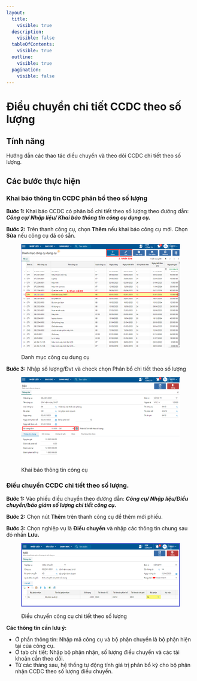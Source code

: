 ```yaml
---
layout:
  title:
    visible: true
  description:
    visible: false
  tableOfContents:
    visible: true
  outline:
    visible: true
  pagination:
    visible: false
---
```


# Điều chuyển chi tiết CCDC theo số lượng

## Tính năng

Hướng dẫn các thao tác điều chuyển và theo dõi CCDC chi tiết theo số lượng.

## Các bước thực hiện <a href="#huong-dan-thao-tac" id="huong-dan-thao-tac"></a>

### Khai báo thông tin CCDC phân bổ theo số lượng

**Bước 1:** Khai báo CCDC có phân bổ chi tiết theo số lượng theo đường dẫn: _**Công cụ/ Nhập liệu/ Khai báo thông tin công cụ dụng cụ.**_

**Bước 2:** Trên thanh công cụ, chọn **Thêm** nếu khai báo công cụ mới. Chọn **Sửa** nếu công cụ đã có sẵn.

<figure><img src="../../.gitbook/assets/CCDC01.png" alt=""><figcaption><p>Danh mục công cụ dụng cụ</p></figcaption></figure>

**Bước 3:** Nhập số lượng/Đvt và check chọn Phân bổ chi tiết theo số lượng

<figure><img src="../../.gitbook/assets/CCDC02.png" alt=""><figcaption><p>Khai báo thông tin công cụ</p></figcaption></figure>

### Điều chuyển CCDC chi tiết theo số lượng.

**Bước 1:** Vào phiếu điều chuyển theo đường dẫn: _**Công cụ/ Nhập liệu/Điều chuyển/báo giảm số lượng chi tiết công cụ.**_

**Bước 2:** Chọn nút **Thêm** trên thanh công cụ để thêm mới phiếu.

**Bước 3:** Chọn nghiệp vụ là **Điều chuyển** và nhập các thông tin chung sau đó nhấn **Lưu.**

<figure><img src="../../.gitbook/assets/CCDC03.png" alt=""><figcaption><p>Điều chuyển công cụ chi tiết theo số lượng</p></figcaption></figure>

**Các thông tin cần lưu ý:**

* Ở phần thông tin: Nhập mã công cụ và bộ phận chuyển là bộ phận hiện tại của công cụ.
* Ở tab chi tiết: Nhập bộ phận nhận, số lượng điều chuyển và các tài khoản cần theo dõi.
* Từ các tháng sau, hệ thống tự động tính giá trị phân bổ kỳ cho bộ phận nhận CCDC theo số lượng điều chuyển.
